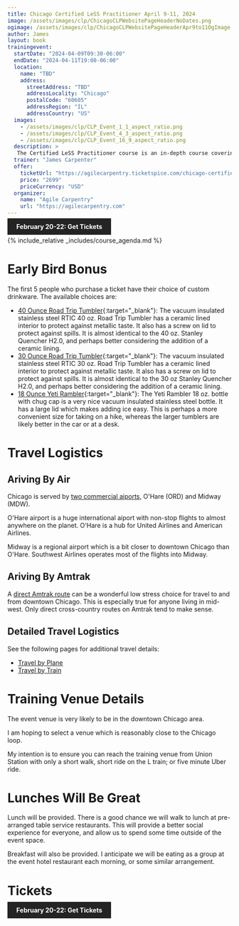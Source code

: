```yaml
---
title: Chicago Certified LeSS Practitioner April 9-11, 2024
image: /assets/images/clp/ChicagoCLPWebsitePageHeaderNoDates.png
ogimage: /assets/images/clp/ChicagoCLPWebsitePageHeaderApr9to11OgImage.png
author: James
layout: book
trainingevent:
  startDate: "2024-04-09T09:30-06:00"
  endDate: "2024-04-11T19:00-06:00"
  location:
    name: "TBD"
    address:
      streetAddress: "TBD"
      addressLocality: "Chicago"
      postalCode: "60605"
      addressRegion: "IL"
      addressCountry: "US"
  images:
    - /assets/images/clp/CLP_Event_1_1_aspect_ratio.png
    - /assets/images/clp/CLP_Event_4_3_aspect_ratio.png
    - /assets/images/clp/CLP_Event_16_9_aspect_ratio.png
  description: >
   The Certified LeSS Practitioner course is an in-depth course covering the LeSS principles, framework and rules, and guides. It provides essential information for adopting and improving LeSS to your product development group. The course contains an overview of LeSS, stories on LeSS adoptions, exercises and extensive LeSS Q&A to ensure we discuss the topics most of interest to the participants.
  trainer: "James Carpenter"
  offer:
    ticketUrl: "https://agilecarpentry.ticketspice.com/chicago-certified-less-practitioner-workshop-early-2024"
    price: "2699"
    priceCurrency: "USD"
  organizer:
    name: "Agile Carpentry"
    url: "https://agilecarpentry.com"
---
```


<a class="wx-button" href="https://agilecarpentry.ticketspice.com/chicago-certified-less-practitioner-workshop-early-2024" style="background:rgba(36,36,36,1);color:white;padding:10px 20px;text-decoration:none;font-weight:bold;" target="_blank">February 20-22: Get Tickets</a>

{% include_relative _includes/course_agenda.md %}

# Early Bird Bonus

The first 5 people who purchase a ticket have their choice of custom drinkware. The available choices are:

* [40 Ounce Road Trip Tumbler](https://rticoutdoors.com/Road-Trip-Tumbler?size=40oz&color=Storm){:target="_blank"}: The vacuum insulated stainless steel RTIC 40 oz. Road Trip Tumbler has a ceramic lined interior to protect against metallic taste. It also has a screw on lid to protect against spills. It is almost identical to the 40 oz. Stanley Quencher H2.0, and perhaps better considering the addition of a ceramic lining.
* [30 Ounce Road Trip Tumbler](https://rticoutdoors.com/Road-Trip-Tumbler?size=30oz&color=Storm){:target="_blank"}: The vacuum insulated stainless steel RTIC 30 oz. Road Trip Tumbler has a ceramic lined interior to protect against metallic taste. It also has a screw on lid to protect against spills. It is almost identical to the 30 oz Stanley Quencher H2.0, and perhaps better considering the addition of a ceramic lining.
* [18 Ounce Yeti Rambler](https://www.yeti.com/drinkware/bottles/21071060021.html){:target="_blank"}: The Yeti Rambler 18 oz. bottle with chug cap is a very nice vacuum insulated stainless steel bottle. It has a large lid which makes adding ice easy. This is perhaps a more convenient size for taking on a hike, whereas the larger tumblers are likely better in the car or at a desk.


# Travel Logistics

## Ariving By Air

Chicago is served by [two commercial aiports]({{site.url}}{{site.baseurl}}/clp/chi/plane), O'Hare (ORD) and Midway (MDW). 

O'Hare airport is a huge international aiport with non-stop flights to almost anywhere on the planet. O'Hare is a hub for United Airlines and American Airlines.

Midway is a regional airport which is a bit closer to downtown Chicago than O'Hare. Southwest Airlines operates most of the flights into Midway.


## Ariving By Amtrak

A [direct Amtrak route]({{site.url}}{{site.baseurl}}/clp/chi/train) can be a wonderful low stress choice for travel to and from downtown Chicago. This is especially true for anyone living in mid-west. Only direct cross-country routes on Amtrak tend to make sense.

## Detailed Travel Logistics

See the following pages for additional travel details:
* [Travel by Plane]({{site.url}}{{site.baseurl}}/clp/chi/plane)
* [Travel by Train]({{site.url}}{{site.baseurl}}/clp/chi/train)


# Training Venue Details

The event venue is very likely to be in the downtown Chicago area.

I am hoping to select a venue which is reasonably close to the Chicago loop. 

My intention is to ensure you can reach the training venue from Union Station with only a short walk, short ride on the L train; or five minute Uber ride.


# Lunches Will Be Great

Lunch will be provided. There is a good chance we will walk to lunch at pre-arranged table service restaurants. This will provide a better social experience for everyone, and allow us to spend some time outside of the event space.

Breakfast will also be provided. I anticipate we will be eating as a group at the event hotel restaurant each morning, or some similar arrangement.

# Tickets

<a class="wx-button" href="https://agilecarpentry.ticketspice.com/chicago-certified-less-practitioner-workshop-early-2024" style="background:rgba(36,36,36,1);color:white;padding:10px 20px;text-decoration:none;font-weight:bold;" target="_blank">February 20-22: Get Tickets</a>



